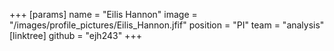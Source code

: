 +++
[params]
  name = "Eilis Hannon"
  image = "/images/profile_pictures/Eilis_Hannon.jfif"
  position = "PI"
  team = "analysis"
  [linktree]
    github = "ejh243"
+++

